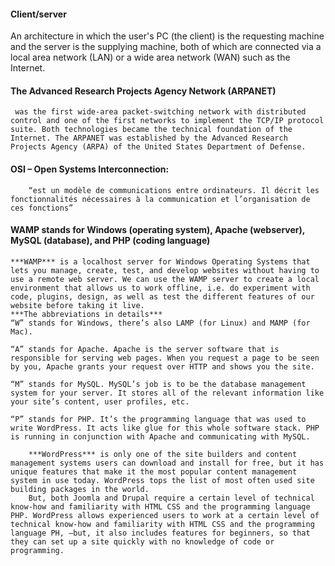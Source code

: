 #### Client/server 
An architecture in which the user's PC (the client) is the requesting machine and the server is the supplying machine, both of which are connected via a local area network (LAN) or a wide area network (WAN) such as the Internet.

#### The Advanced Research Projects Agency Network (ARPANET)
     was the first wide-area packet-switching network with distributed control and one of the first networks to implement the TCP/IP protocol suite. Both technologies became the technical foundation of the Internet. The ARPANET was established by the Advanced Research Projects Agency (ARPA) of the United States Department of Defense.

#### OSI – Open Systems Interconnection:
        “est un modèle de communications entre ordinateurs. Il décrit les fonctionnalités nécessaires à la communication et l’organisation de ces fonctions” 
#### WAMP stands for Windows (operating system), Apache (webserver), MySQL (database), and PHP (coding language)
    ***WAMP*** is a localhost server for Windows Operating Systems that lets you manage, create, test, and develop websites without having to use a remote web server. We can use the WAMP server to create a local environment that allows us to work offline, i.e. do experiment with code, plugins, design, as well as test the different features of our website before taking it live.
    ***The abbreviations in details*** 
    “W” stands for Windows, there’s also LAMP (for Linux) and MAMP (for Mac).

    “A” stands for Apache. Apache is the server software that is responsible for serving web pages. When you request a page to be seen by you, Apache grants your request over HTTP and shows you the site.

    “M” stands for MySQL. MySQL’s job is to be the database management system for your server. It stores all of the relevant information like your site’s content, user profiles, etc.

    “P” stands for PHP. It’s the programming language that was used to write WordPress. It acts like glue for this whole software stack. PHP is running in conjunction with Apache and communicating with MySQL.

        ***WordPress*** is only one of the site builders and content management systems users can download and install for free, but it has unique features that make it the most popular content management system in use today. WordPress tops the list of most often used site building packages in the world. 
        But, both Joomla and Drupal require a certain level of technical know-how and familiarity with HTML CSS and the programming language PHP. WordPress allows experienced users to work at a certain level of technical know-how and familiarity with HTML CSS and the programming language PH, —but, it also includes features for beginners, so that they can set up a site quickly with no knowledge of code or programming.

